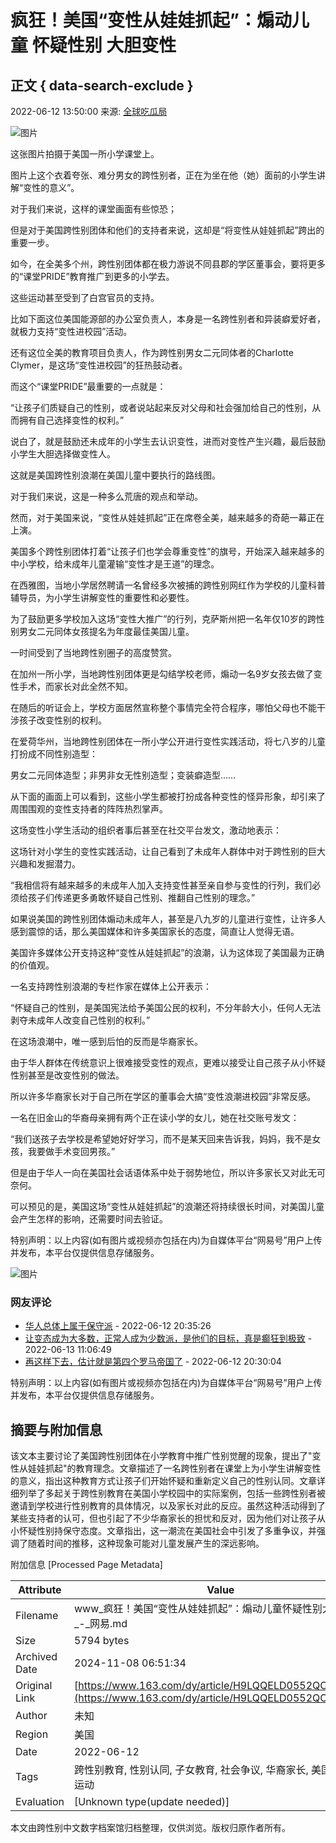 # 疯狂！美国“变性从娃娃抓起”：煽动儿童 怀疑性别 大胆变性

## 正文 { data-search-exclude }


2022-06-12 13:50:00  来源: [全球吃瓜局](https://www.163.com/dy/media/T1637033311368.html) 

![图片](https://static.ws.126.net/163/f2e/dy_media/dy_media/static/images/ipLocation.f6d00eb.svg)

这张图片拍摄于美国一所小学课堂上。

图片上这个衣着夸张、难分男女的跨性别者，正在为坐在他（她）面前的小学生讲解“变性的意义”。

对于我们来说，这样的课堂画面有些惊恐；

但是对于美国跨性别团体和他们的支持者来说，这却是“将变性从娃娃抓起”跨出的重要一步。

如今，在全美多个州，跨性别团体都在极力游说不同县郡的学区董事会，要将更多的“课堂PRIDE”教育推广到更多的小学去。

这些运动甚至受到了白宫官员的支持。

比如下面这位美国能源部的办公室负责人，本身是一名跨性别者和异装癖爱好者，就极力支持“变性进校园”活动。

还有这位全美的教育项目负责人，作为跨性别男女二元同体者的Charlotte Clymer，是这场“变性进校园”的狂热鼓动者。

而这个“课堂PRIDE”最重要的一点就是：

“让孩子们质疑自己的性别，或者说站起来反对父母和社会强加给自己的性别，从而拥有自己选择变性的权利。”

说白了，就是鼓励还未成年的小学生去认识变性，进而对变性产生兴趣，最后鼓励小学生大胆选择做变性人。

这就是美国跨性别浪潮在美国儿童中要执行的路线图。

对于我们来说，这是一种多么荒唐的观点和举动。

然而，对于美国来说，“变性从娃娃抓起”正在席卷全美，越来越多的奇葩一幕正在上演。

美国多个跨性别团体打着“让孩子们也学会尊重变性”的旗号，开始深入越来越多的中小学校，给未成年儿童灌输“变性才是王道”的理念。

在西雅图，当地小学居然聘请一名曾经多次被捕的跨性别网红作为学校的儿童科普辅导员，为小学生讲解变性的重要性和必要性。

为了鼓励更多学校加入这场“变性大推广”的行列，克萨斯州把一名年仅10岁的跨性别男女二元同体女孩提名为年度最佳美国儿童。

一时间受到了当地跨性别圈子的高度赞赏。

在加州一所小学，当地跨性别团体更是勾结学校老师，煽动一名9岁女孩去做了变性手术，而家长对此全然不知。

在随后的听证会上，学校方面居然宣称整个事情完全符合程序，哪怕父母也不能干涉孩子改变性别的权利。

在爱荷华州，当地跨性别团体在一所小学公开进行变性实践活动，将七八岁的儿童打扮成不同性别造型：

男女二元同体造型；非男非女无性别造型；变装癖造型……

从下面的画面上可以看到，这些小学生都被打扮成各种变性的怪异形象，却引来了周围围观的变性支持者的阵阵热烈掌声。

这场变性小学生活动的组织者事后甚至在社交平台发文，激动地表示：

这场针对小学生的变性实践活动，让自己看到了未成年人群体中对于跨性别的巨大兴趣和发掘潜力。

“我相信将有越来越多的未成年人加入支持变性甚至亲自参与变性的行列，我们必须给孩子们传递更多勇敢怀疑自己性别、推翻自己性别的理念。”

如果说美国的跨性别团体煽动未成年人，甚至是八九岁的儿童进行变性，让许多人感到震惊的话，那么美国媒体和许多美国家长的态度，简直让人觉得无语。

美国许多媒体公开支持这种“变性从娃娃抓起”的浪潮，认为这体现了美国最为正确的价值观。

一名支持跨性别浪潮的专栏作家在媒体上公开表示：

“怀疑自己的性别，是美国宪法给予美国公民的权利，不分年龄大小，任何人无法剥夺未成年人改变自己性别的权利。”

在这场浪潮中，唯一感到后怕的反而是华裔家长。

由于华人群体在传统意识上很难接受变性的观点，更难以接受让自己孩子从小怀疑性别甚至是改变性别的做法。

所以许多华裔家长对于自己所在学区的董事会大搞“变性浪潮进校园”非常反感。

一名在旧金山的华裔母亲拥有两个正在读小学的女儿，她在社交账号发文：

“我们送孩子去学校是希望她好好学习，而不是某天回来告诉我，妈妈，我不是女孩，我要做手术变回男孩。”

但是由于华人一向在美国社会话语体系中处于弱势地位，所以许多家长又对此无可奈何。

可以预见的是，美国这场“变性从娃娃抓起”的浪潮还将持续很长时间，对美国儿童会产生怎样的影响，还需要时间去验证。

特别声明：以上内容(如有图片或视频亦包括在内)为自媒体平台“网易号”用户上传并发布，本平台仅提供信息存储服务。

![图片](http://cms-bucket.nosdn.127.net/a1b8abcfb4c743dfbb8ba1e186647f3e20161223111741.jpg)

### 网友评论

* [华人总体上属于保守派](https://comment.tie.163.com/H9LQQELD0552QC0P.html) - 2022-06-12 20:35:26
* [让变态成为大多数，正常人成为少数派，是他们的目标，真是癫狂到极致](https://comment.tie.163.com/H9LQQELD0552QC0P.html) - 2022-06-13 11:06:49
* [再这样下去，估计就是第四个罗马帝国了](https://comment.tie.163.com/H9LQQELD0552QC0P.html) - 2022-06-12 20:30:04 

特别声明：以上内容(如有图片或视频亦包括在内)为自媒体平台“网易号”用户上传并发布，本平台仅提供信息存储服务。

## 摘要与附加信息

<!-- tcd_abstract -->
该文本主要讨论了美国跨性别团体在小学教育中推广性别觉醒的现象，提出了"变性从娃娃抓起"的教育理念。文章描述了一名跨性别者在课堂上为小学生讲解变性的意义，指出这种教育方式让孩子们开始怀疑和重新定义自己的性别认同。文章详细列举了多起关于跨性别教育在美国小学校园中的实际案例，包括一些跨性别者被邀请到学校进行性别教育的具体情况，以及家长对此的反应。虽然这种活动得到了某些支持者的认可，但也引起了不少华裔家长的担忧和反对，因为他们对让孩子从小怀疑性别持保守态度。文章指出，这一潮流在美国社会中引发了多重争议，并强调了随着时间的推移，这种现象可能对儿童发展产生的深远影响。
<!-- tcd_abstract_end -->

附加信息 [Processed Page Metadata]

| Attribute       | Value                                  |
|-----------------|----------------------------------------|
| Filename        | www_疯狂！美国“变性从娃娃抓起”：煽动儿童怀疑性别大胆变性_-_网易.md                             |
| Size            | 5794 bytes                           |
| Archived Date   | 2024-11-08 06:51:34                             |
| Original Link   | [https://www.163.com/dy/article/H9LQQELD0552QC0P.html](https://www.163.com/dy/article/H9LQQELD0552QC0P.html)                       |
| Author          | 未知                               |
| Region          | 美国                               |
| Date            | 2022-06-12                                 |
| Tags            | 跨性别教育, 性别认同, 子女教育, 社会争议, 华裔家长, 美国跨性别运动                                 |
| Evaluation            | [Unknown type(update needed)]                                 |
<!-- tcd_table_end -->

本文由跨性别中文数字档案馆归档整理，仅供浏览。版权归原作者所有。
